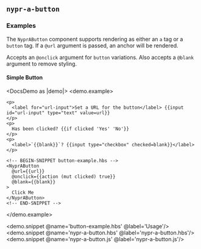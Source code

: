 ## `nypr-a-button`

### Examples

The `NyprAButton` component supports rendering as either an `a` tag or a `button` tag. If a `@url` argument is passed, an anchor will be rendered.

Accepts an `@onclick` argument for `button` variations. Also accepts a `@blank` argument to remove styling.

#### Simple Button
<DocsDemo as |demo|>
  <demo.example>

    <p>
      <label for="url-input">Set a URL for the button</label> {{input id="url-input" type="text" value=url}}
    </p>
    <p>
      Has been clicked? {{if clicked 'Yes' 'No'}}
    </p>
    <p>
      <label>`{{blank}}`? {{input type="checkbox" checked=blank}}</label>
    </p>

    <!-- BEGIN-SNIPPET button-example.hbs -->
    <NyprAButton
      @url={{url}}
      @onclick={{action (mut clicked) true}}
      @blank={{blank}}
    >
      Click Me
    </NyprAButton>
    <!-- END-SNIPPET -->
  </demo.example>

  <demo.snippet @name='button-example.hbs' @label='Usage'/>
  <demo.snippet @name='nypr-a-button.hbs' @label='nypr-a-button.hbs'/>
  <demo.snippet @name='nypr-a-button.js' @label='nypr-a-button.js'/>
</DocsDemo>
